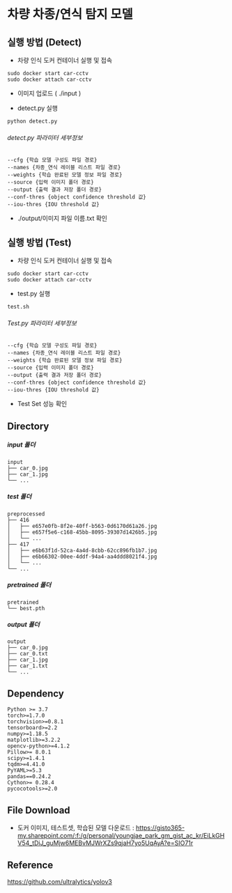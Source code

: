 # 차량 차종/연식 탐지 모델

## 실행 방법 (Detect)

* 차량 인식 도커 컨테이너  실행 및 접속
```
sudo docker start car-cctv
sudo docker attach car-cctv
```

* 이미지 업로드 (  ./input  )

* detect.py 실행
```
python detect.py
```

###### detect.py 파라미터 세부정보
```
--cfg {학습 모델 구성도 파일 경로}
--names {차종_연식 레이블 리스트 파일 경로}
--weights {학습 완료된 모델 정보 파일 경로}
--source {입력 이미지 폴더 경로}
--output {출력 결과 저장 폴더 경로}
--conf-thres {object confidence threshold 값}
--iou-thres {IOU threshold 값}
```

* ./output/이미지 파일 이름.txt 확인




## 실행 방법 (Test)

* 차량 인식 도커 컨테이너  실행 및 접속
```
sudo docker start car-cctv
sudo docker attach car-cctv
```

* test.py 실행
```
test.sh
```

###### Test.py 파라미터 세부정보
```
--cfg {학습 모델 구성도 파일 경로}
--names {차종_연식 레이블 리스트 파일 경로}
--weights {학습 완료된 모델 정보 파일 경로}
--source {입력 이미지 폴더 경로}
--output {출력 결과 저장 폴더 경로}
--conf-thres {object confidence threshold 값}
--iou-thres {IOU threshold 값}
```

* Test Set 성능 확인



## Directory

##### input 폴더
```
input
├── car_0.jpg
├── car_1.jpg
└── ...
```

##### test 폴더
```
preprocessed
├── 416
│   ├── e657e0fb-8f2e-40ff-b563-0d6170d61a26.jpg
│   ├── e657f5e6-c168-45bb-8095-39307d1426b5.jpg
│   └── ...
├── 417
│   ├── e6b63f1d-52ca-4a4d-8cbb-62cc896fb1b7.jpg
│   ├── e6b66302-00ee-4ddf-94a4-aa4ddd8021f4.jpg
│   └── ...
└── ...
```

##### pretrained 폴더

```
pretrained
└── best.pth
```

##### output 폴더
```
output
├── car_0.jpg
├── car_0.txt
├── car_1.jpg
├── car_1.txt
└── ...
```

## Dependency
```
Python >= 3.7
torch>=1.7.0
torchvision>=0.8.1
tensorboard>=2.2
numpy>=1.18.5
matplotlib>=3.2.2
opencv-python>=4.1.2
Pillow>= 8.0.1
scipy>=1.4.1
tqdm>=4.41.0
PyYAML>=5.3
pandas==0.24.2
Cython>= 0.28.4
pycocotools>=2.0
```

## File Download
* 도커 이미지, 테스트셋, 학습된 모델 다운로드 : 
https://gisto365-my.sharepoint.com/:f:/g/personal/youngjae_park_gm_gist_ac_kr/EiLkGHV54_tDiJ_guMjw6MEBvMJWrXZs9qjaH7yo5UqAyA?e=SIO71r

## Reference
https://github.com/ultralytics/yolov3
